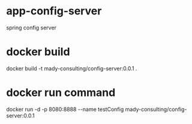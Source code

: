 # app-config-server
spring config server

# docker build
docker build -t mady-consulting/config-server:0.0.1 .

# docker run command 
docker run -d -p 8080:8888 --name testConfig mady-consulting/config-server:0.0.1